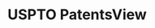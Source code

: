 ---
layout: default
bigquery: https://console.cloud.google.com/bigquery?p=patents-public-data&d=patentsview&page=dataset
citation: Attribution should be given to PatentsView for use, distribution, or derivative
  works.
code: https://github.com/CSSIP-AIR/PatentsView-Code-Snippets/
contributors: USPTO
cost: None
description: 'PatentsView includes US patent data including raw data (summaries, applications,
  pregrant applications), disambugations of inventors and assignees, and inventor
  gender estimates.  Also foreign priority data, # of figures and sheets, and government
  interest statements.'
documentation: https://patentsview.org/query/builder-faqs
last_edit: Mon, 04 Apr 2022 19:02:57 GMT
location: https://patentsview.org/
maintained_by: USPTO
record_creation_timestamp: 12/2/2020 17:20:46
schema_fields: '[''category'', ''disamb_inventor_id_20180528'', ''num'', ''county_fips'',
  ''disamb_assignee_id_20191231'', ''status'', ''fname'', ''rawlocation_id'', ''name'',
  ''length'', ''doctype'', ''group'', ''attribution_status'', ''disclaimer_date'',
  ''application_id'', ''section'', ''series_code'', ''state'', ''city'', ''term_extension'',
  ''disamb_assignee_id_20190312'', ''rawinventor_id'', ''uuid'', ''disamb_inventor_id_20200331'',
  ''gi_statement'', ''location_id'', ''disamb_assignee_id_20200929'', ''subgroup_id'',
  ''disamb_inventor_id_20181127'', ''date'', ''title'', ''level_three'', ''classification_value'',
  ''disamb_inventor_id_20170307'', ''publication_number'', ''disamb_inventor_id_20200929'',
  ''classification_level'', ''field_title'', ''subsection_id'', ''group_id'', ''latin_name'',
  ''withdrawn'', ''classification_status'', ''disamb_inventor_id_20170808'', ''section_id'',
  ''male_flag'', ''citation_id'', ''sequence'', ''organization'', ''filename'', ''latitude'',
  ''num_claims'', ''disamb_assignee_id_20191008'', ''deceased'', ''kind'', ''disamb_assignee_id_20181127'',
  ''disamb_inventor_id_20191231'', ''reldocno'', ''country_transformed'', ''abstract'',
  ''disamb_inventor_id_20171226'', ''rel_id'', ''longitude'', ''disamb_inventor_id_20201229'',
  ''relkind'', ''applicant_type'', ''disamb_assignee_id_20190820'', ''role'', ''subclass'',
  ''disamb_inventor_id_20171003'', ''category_id'', ''name_last'', ''disamb_inventor_id_20200630'',
  ''term_grant'', ''mainclass_id'', ''name_first'', ''county'', ''ipc_version_indicator'',
  ''type'', ''main_group'', ''variety'', ''classification_data_source'', ''level_one'',
  ''symbol_position'', ''num_figures'', ''ipc_class'', ''assignee_id'', ''_102_date'',
  ''disamb_assignee_id_20200630'', ''disamb_inventor_id_20190312'', ''country'', ''_371_date'',
  ''rawassignee_id'', ''inventor_id'', ''num_sheets'', ''dependent'', ''subgroup'',
  ''latlong'', ''patent_id'', ''male'', ''number'', ''f102_date'', ''designation'',
  ''rule_47'', ''sector_title'', ''disamb_assignee_id_20200331'', ''lawyer_id'', ''level_two'',
  ''action_date'', ''text'', ''contract_award_number'', ''subcategory_id'', ''disamb_inventor_id_20191008'',
  ''subclass_id'', ''id'', ''term_disclaimer'', ''disamb_inventor_id_20190820'', ''lapse_of_patent'',
  ''exemplary'', ''organization_id'', ''lname'', ''f371_date'', ''field_id'', ''doc_type'',
  ''state_fips'']'
shortname: patentsview
tags:
- disambiguation
- United States
- gender
terms_of_use: Creative Commons Attribution 4.0 International License.
timeframe: 1963-1999
title: USPTO PatentsView
uuid: cf1780b1-e265-4e49-8d1d-83b9cfe0fd9a
---